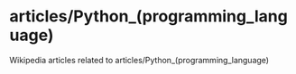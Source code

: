 # articles/Python_(programming_language)

Wikipedia articles related to articles/Python_(programming_language)